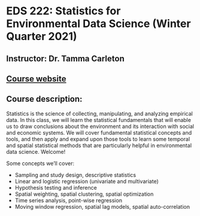 # EDS 222: Statistics for Environmental Data Science (Winter Quarter 2021) 
## Instructor: Dr. Tamma Carleton 
## [Course website](https://tcarleton.github.io/EDS-222-stats/)

## Course description: 
Statistics is the science of collecting, manipulating, and analyzing empirical data. In this class, we will learn the statistical fundamentals that will enable us to draw conclusions about the environment and its interaction with social and economic systems. We will cover fundamental statistical concepts and tools, and then apply and expand upon those tools to learn some temporal and spatial statistical methods that are particularly helpful in environmental data science. Welcome!

Some concepts we’ll cover:
- Sampling and study design, descriptive statistics
- Linear and logistic regression (univariate and multivariate)
- Hypothesis testing and inference
- Spatial weighting, spatial clustering, spatial optimization
- Time series analysis, point-wise regression
- Moving window regression, spatial lag models, spatial auto-correlation
